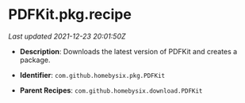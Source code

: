 # PDFKit.pkg.recipe

_Last updated 2021-12-23 20:01:50Z_

- **Description**: Downloads the latest version of PDFKit and creates a package.

- **Identifier**: `com.github.homebysix.pkg.PDFKit`

- **Parent Recipes**: `com.github.homebysix.download.PDFKit`
